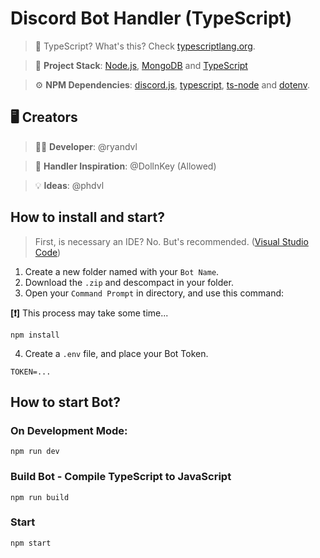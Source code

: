 # Discord Bot Handler (TypeScript)

> 🤔 TypeScript? What's this? Check [typescriptlang.org](https://www.typescriptlang.org).

> 🧪 **Project Stack**: [Node.js](https://nodejs.org/en), [MongoDB](https://www.mongodb.com/pt-br) and [TypeScript](https://www.typescriptlang.org)

> ⚙️ **NPM Dependencies**: [discord.js](https://www.npmjs.com/package/discord.js), [typescript](https://www.npmjs.com/package/typescript), [ts-node](https://www.npmjs.com/package/ts-node) and [dotenv](https://www.npmjs.com/package/dotenv).

## 🖥️ Creators
> 🧑‍💻 **Developer**: @ryandvl

> 🔎 **Handler Inspiration**: @DollnKey (Allowed)

> 💡 **Ideas**: @phdvl

## How to install and start?

> First, is necessary an IDE? No. But's recommended. ([Visual Studio Code](https://code.visualstudio.com))

1. Create a new folder named with your `Bot Name`.
2. Download the `.zip` and descompact in your folder.
3. Open your `Command Prompt` in directory, and use this command:

**[❗]** This process may take some time...
```
npm install
```

4. Create a `.env` file, and place your Bot Token.
```
TOKEN=...
```

## How to start Bot?

### On Development Mode:
```
npm run dev
```

### Build Bot - Compile TypeScript to JavaScript
```
npm run build
```

### Start
```
npm start
```